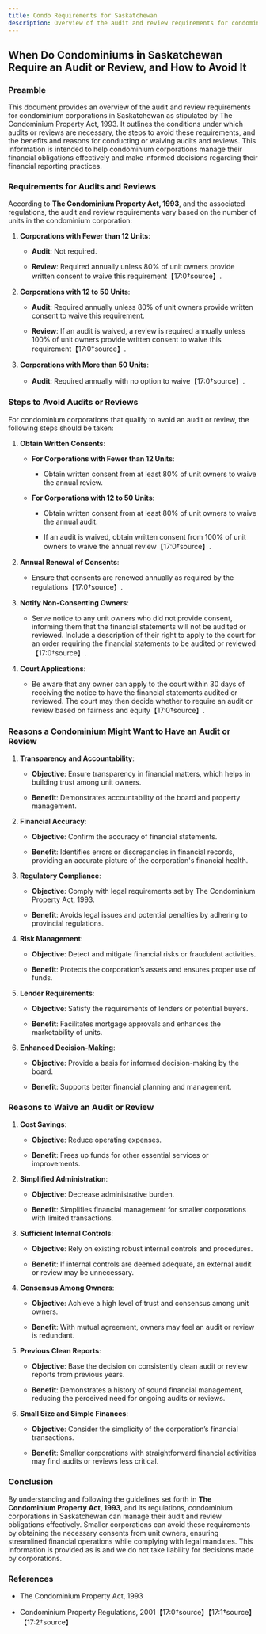 ```yaml
---
title: Condo Requirements for Saskatchewan
description: Overview of the audit and review requirements for condominium corporations in Saskatchewan
---
```


## When Do Condominiums in Saskatchewan Require an Audit or Review, and How to Avoid It 


### Preamble 

This document provides an overview of the audit and review requirements for condominium corporations in Saskatchewan as stipulated by The Condominium Property Act, 1993. It outlines the conditions under which audits or reviews are necessary, the steps to avoid these requirements, and the benefits and reasons for conducting or waiving audits and reviews. This information is intended to help condominium corporations manage their financial obligations effectively and make informed decisions regarding their financial reporting practices. 

 

### Requirements for Audits and Reviews 

According to **The Condominium Property Act, 1993**, and the associated regulations, the audit and review requirements vary based on the number of units in the condominium corporation: 

 

1. **Corporations with Fewer than 12 Units**: 

    - **Audit**: Not required. 

    - **Review**: Required annually unless 80% of unit owners provide written consent to waive this requirement【17:0†source】. 

 

2. **Corporations with 12 to 50 Units**: 

    - **Audit**: Required annually unless 80% of unit owners provide written consent to waive this requirement. 

    - **Review**: If an audit is waived, a review is required annually unless 100% of unit owners provide written consent to waive this requirement【17:0†source】. 

 

3. **Corporations with More than 50 Units**: 

    - **Audit**: Required annually with no option to waive【17:0†source】. 

 

### Steps to Avoid Audits or Reviews 

For condominium corporations that qualify to avoid an audit or review, the following steps should be taken: 

 

1. **Obtain Written Consents**: 

    - **For Corporations with Fewer than 12 Units**: 

        - Obtain written consent from at least 80% of unit owners to waive the annual review. 

    - **For Corporations with 12 to 50 Units**: 

        - Obtain written consent from at least 80% of unit owners to waive the annual audit. 

        - If an audit is waived, obtain written consent from 100% of unit owners to waive the annual review【17:0†source】. 

 

2. **Annual Renewal of Consents**: 

    - Ensure that consents are renewed annually as required by the regulations【17:0†source】. 

 

3. **Notify Non-Consenting Owners**: 

    - Serve notice to any unit owners who did not provide consent, informing them that the financial statements will not be audited or reviewed. Include a description of their right to apply to the court for an order requiring the financial statements to be audited or reviewed【17:0†source】. 

 

4. **Court Applications**: 

    - Be aware that any owner can apply to the court within 30 days of receiving the notice to have the financial statements audited or reviewed. The court may then decide whether to require an audit or review based on fairness and equity【17:0†source】. 

 

### Reasons a Condominium Might Want to Have an Audit or Review 

1. **Transparency and Accountability**: 

    - **Objective**: Ensure transparency in financial matters, which helps in building trust among unit owners. 

    - **Benefit**: Demonstrates accountability of the board and property management. 

 

2. **Financial Accuracy**: 

    - **Objective**: Confirm the accuracy of financial statements. 

    - **Benefit**: Identifies errors or discrepancies in financial records, providing an accurate picture of the corporation's financial health. 

 

3. **Regulatory Compliance**: 

    - **Objective**: Comply with legal requirements set by The Condominium Property Act, 1993. 

    - **Benefit**: Avoids legal issues and potential penalties by adhering to provincial regulations. 

 

4. **Risk Management**: 

    - **Objective**: Detect and mitigate financial risks or fraudulent activities. 

    - **Benefit**: Protects the corporation’s assets and ensures proper use of funds. 

 

5. **Lender Requirements**: 

    - **Objective**: Satisfy the requirements of lenders or potential buyers. 

    - **Benefit**: Facilitates mortgage approvals and enhances the marketability of units. 

 

6. **Enhanced Decision-Making**: 

    - **Objective**: Provide a basis for informed decision-making by the board. 

    - **Benefit**: Supports better financial planning and management. 

 

### Reasons to Waive an Audit or Review 

1. **Cost Savings**: 

    - **Objective**: Reduce operating expenses. 

    - **Benefit**: Frees up funds for other essential services or improvements. 

 

2. **Simplified Administration**: 

    - **Objective**: Decrease administrative burden. 

    - **Benefit**: Simplifies financial management for smaller corporations with limited transactions. 

 

3. **Sufficient Internal Controls**: 

    - **Objective**: Rely on existing robust internal controls and procedures. 

    - **Benefit**: If internal controls are deemed adequate, an external audit or review may be unnecessary. 

 

4. **Consensus Among Owners**: 

    - **Objective**: Achieve a high level of trust and consensus among unit owners. 

    - **Benefit**: With mutual agreement, owners may feel an audit or review is redundant. 

 

5. **Previous Clean Reports**: 

    - **Objective**: Base the decision on consistently clean audit or review reports from previous years. 

    - **Benefit**: Demonstrates a history of sound financial management, reducing the perceived need for ongoing audits or reviews. 

 

6. **Small Size and Simple Finances**: 

    - **Objective**: Consider the simplicity of the corporation’s financial transactions. 

    - **Benefit**: Smaller corporations with straightforward financial activities may find audits or reviews less critical. 

 

### Conclusion 

By understanding and following the guidelines set forth in **The Condominium Property Act, 1993**, and its regulations, condominium corporations in Saskatchewan can manage their audit and review obligations effectively. Smaller corporations can avoid these requirements by obtaining the necessary consents from unit owners, ensuring streamlined financial operations while complying with legal mandates.  This information is provided as is and we do not take liability for decisions made by corporations.   

 

### References 

- The Condominium Property Act, 1993 

- Condominium Property Regulations, 2001【17:0†source】【17:1†source】【17:2†source】 